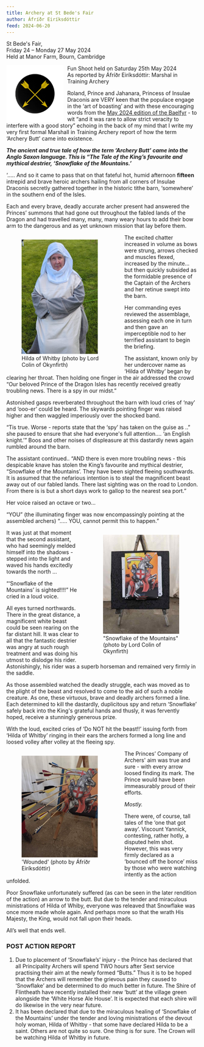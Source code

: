 ```yaml
---
title: Archery at St Bede's Fair
author: Áfríðr Eiríksdóttir
feed: 2024-06-20
---
```



St Bede's Fair,  
Friday 24 – Monday 27 May 2024  
Held at Manor Farm, Bourn, Cambridge

<img src="/baelfyr/2024-06/butts/badge.png"
    class="figure-img rounded float-start"
    style="float: left; margin-right: 10px;"
    width="150"
    alt="Archery badge">

Fun Shoot held on Saturday 25th May 2024  
As reported by Áfríðr Eiríksdóttir:  Marshal in Training Archery


Roland, Prince and Jahanara, Princess of Insulae Draconis are VERY keen that the populace engage in the ‘art of boasting’ and with these encouraging words from the [May 2024 edition of the Baelfyr](https://baelfyr.insulaedraconis.org/issues/2024-05/001-from-their-highnesses/) - to wit “and it was rare to allow strict veracity to interfere with a good story”  echoing in the back of my mind that I write my very first formal Marshall in Training Archery report of how the term ‘Archery Butt’ came into existence.

***The ancient and true tale of how the term ‘Archery Butt’ came into the Anglo Saxon language.  This is “The Tale of the King’s favourite and mythical destrier, ‘Snowflake of the Mountains.’***

‘..... And so it came to pass that on that fateful hot, humid afternoon **fifteen** intrepid and brave heroic archers hailing from all corners of Insulae Draconis secretly gathered together in the historic tithe barn, ‘somewhere’ in the southern end of the Isles.

Each and every brave, deadly accurate archer present had answered the Princes’ summons that had gone out throughout the fabled lands of the Dragon and had travelled many, many, many weary hours to add their bow arm to the dangerous and as yet unknown mission that lay before them.

<figure class="figure float-start" style="float: left; padding-right: 20px; max-width:210px;">
    <img src="/baelfyr/2024-06/butts/hilda.jpg"
        class="figure-img rounded"
        width="200"
        alt="Hilda of Whitby">
    <figcaption class="figure-caption text-center">Hilda of Whitby (photo by Lord Colin of Okynfirth)</figcaption>
</figure>

The excited chatter increased in volume as bows were strung, arrows checked and muscles flexed, increased by the minute… but then quickly subsided as the formidable presence of the Captain of the Archers and her retinue swept into the barn.

Her commanding eyes reviewed the assemblage, assessing each one in turn and then gave an imperceptible nod to her terrified assistant to begin the briefing.

The assistant, known only by her undercover name as ‘Hilda of Whitby’ began by clearing her throat.  Then holding one finger in the air addressed the crowd “Our beloved Prince of the Dragon Isles has recently received greatly troubling news.   There is a spy in our midst.”  

Astonished gasps reverberated throughout the barn with loud cries of ‘nay’ and ‘ooo-er’ could be heard.  The skywards pointing finger was raised higher and then waggled imperiously over the shocked band.  

“Tis true.   Worse - reports state that the ‘spy’ has taken on the guise as ..”  she paused to ensure that she had everyone's full attention…. ‘an English knight.’”  Boos and other noises of displeasure at this dastardly news again rumbled around the barn.  

The assistant continued..   “AND there is even more troubling news - this despicable knave has stolen the King’s favourite and mythical destrier, “Snowflake of the Mountains’.  They have been sighted fleeing southwards.  It is assumed that the nefarious intention is to steal the magnificent beast away out of our fabled lands. There last sighting was on the road to London.  From there is is but a short days work to gallop to the nearest sea port.”  

Her voice raised an octave or two…

“YOU”  (the illuminating finger was now encompassingly pointing at the assembled archers)  “.....  YOU, cannot permit this to happen.”  

<figure class="figure float-end" style="float: right; padding-left: 20px; max-width:210px;">
    <img src="/baelfyr/2024-06/butts/snowflake.jpg"
        class="figure-img rounded"
        width="200"
        alt="An archer butt with a picture of a knight on a white horse">
    <figcaption class="figure-caption text-center">"Snowflake of the Mountains" (photo by Lord Colin of Okynfirth)</figcaption>
</figure>

It was just at that moment that the second assistant, who had seemingly melded himself into the shadows -  stepped into the light and waved his hands excitedly towards the north …   

“‘Snowflake of the Mountains’ is sighted!!!!”   He cried in a loud voice.

All eyes turned northwards.  There in the great distance, a magnificent white beast could be seen rearing on the far distant hill.  It was clear to all that the fantastic destrier was angry at such rough treatment and was doing his utmost to dislodge his rider.  Astonishingly, his rider was a superb horseman and remained very firmly in the saddle.

As those assembled watched the deadly struggle, each was moved as to the plight of the beast and resolved to come to the aid of such a noble creature.   As one, these virtuous, brave and deadly archers formed a line.  Each determined to kill the dastardly, duplicitous spy and return ‘Snowflake’ safely back into the King's grateful hands and thusly, it was fervently hoped, receive a stunningly generous prize.

With the loud, excited cries of  ‘Do NOT hit the beast!!’ issuing forth from ‘Hilda of Whitby’ ringing in their ears the archers formed a long line and loosed volley after volley at the fleeing spy.

<figure class="figure float-start" style="float: left; padding-right: 20px; max-width:210px;">
    <img src="/baelfyr/2024-06/butts/wounded.jpg"
        class="figure-img rounded"
        width="200"
        alt="The same target, full of arrows">
    <figcaption class="figure-caption text-center">'Wounded' (photo  by Áfríðr Eiríksdóttir)</figcaption>
</figure>

The Princes’ Company of Archers' aim was true and sure - with every arrow loosed finding its mark.  The Prince would have been immeasurably proud of their efforts.

_Mostly._

There were, of course, tall tales of the ‘one that got away’.  Viscount Yannick, contesting, rather hotly, a disputed helm shot.  However, this was very firmly declared as a ‘bounced off the bonce’ miss by those who were watching intently as the action unfolded.

Poor Snowflake unfortunately suffered (as can be seen in the later rendition of the action) an arrow to the butt.  But due to the tender and miraculous ministrations of Hilda of Whiby, everyone was releaved that Snowflake was once more made whole again.   And perhaps more so that the wrath His Majesty, the King, would not fall upon their heads.

All’s well that ends well.


### POST ACTION REPORT

1. Due to placement of ‘Snowflake’s’ injury - the Prince has declared that all Principality Archers will spend TWO hours after Sext service practising their aim at the newly formed “Butts.”  Thus it is to be hoped that the Archers will remember the grievous pain they caused to ‘Snowflake’ and be determined to do much better in future.  The Shire of Flintheath have recently installed their new ‘butt’ at the village green alongside the ‘White Horse Ale House’.  It is expected that each shire will do likewise in the very near future.
2. It has been declared that due to the miraculous healing of ‘Snowflake of the Mountains’ under the tender and loving ministrations of the devout holy woman, Hilda of Whitby - that some have declared Hilda to be a saint.    Others are not quite so sure.  One thing is for sure.  The Crown will be watching Hilda of Whitby in future.   


